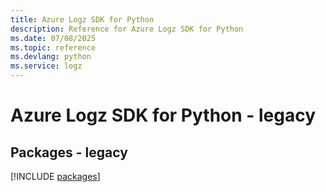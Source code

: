 ```yaml
---
title: Azure Logz SDK for Python
description: Reference for Azure Logz SDK for Python
ms.date: 07/08/2025
ms.topic: reference
ms.devlang: python
ms.service: logz
---
```

# Azure Logz SDK for Python - legacy
## Packages - legacy
[!INCLUDE [packages](logz-index.md)]